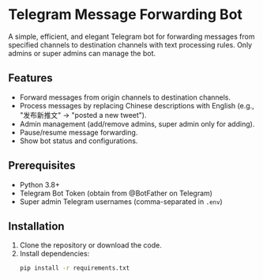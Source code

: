 # Telegram Message Forwarding Bot

A simple, efficient, and elegant Telegram bot for forwarding messages from specified channels to destination channels with text processing rules. Only admins or super admins can manage the bot.

## Features
- Forward messages from origin channels to destination channels.
- Process messages by replacing Chinese descriptions with English (e.g., "发布新推文" -> "posted a new tweet").
- Admin management (add/remove admins, super admin only for adding).
- Pause/resume message forwarding.
- Show bot status and configurations.

## Prerequisites
- Python 3.8+
- Telegram Bot Token (obtain from @BotFather on Telegram)
- Super admin Telegram usernames (comma-separated in `.env`)

## Installation

1. Clone the repository or download the code.
2. Install dependencies:
   ```bash
   pip install -r requirements.txt